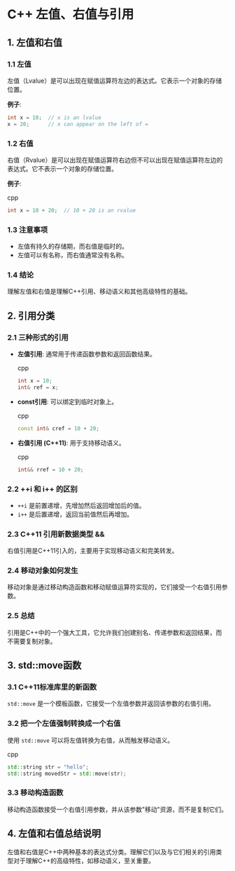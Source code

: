 # C++ 左值、右值与引用

## 1. 左值和右值

### 1.1 左值

左值（Lvalue）是可以出现在赋值运算符左边的表达式。它表示一个对象的存储位置。

**例子**:
```cpp
int x = 10;  // x is an lvalue
x = 20;      // x can appear on the left of =
```

### 1.2 右值

右值（Rvalue）是可以出现在赋值运算符右边但不可以出现在赋值运算符左边的表达式。它不表示一个对象的存储位置。

**例子**:

cpp

```cpp
int x = 10 + 20;  // 10 + 20 is an rvalue
```

### 1.3 注意事项

*   左值有持久的存储期，而右值是临时的。
*   左值可以有名称，而右值通常没有名称。

### 1.4 结论

理解左值和右值是理解C++引用、移动语义和其他高级特性的基础。

2\. 引用分类
--------

### 2.1 三种形式的引用

* **左值引用**: 通常用于传递函数参数和返回函数结果。

  cpp

  ```cpp
  int x = 10;
  int& ref = x;
  ```

* **const引用**: 可以绑定到临时对象上。

  cpp

  ```cpp
  const int& cref = 10 + 20;
  ```

* **右值引用 (C++11)**: 用于支持移动语义。

  cpp

  ```cpp
  int&& rref = 10 + 20;
  ```

### 2.2 ++i 和 i++ 的区别

*   `++i` 是前置递增，先增加然后返回增加后的值。
*   `i++` 是后置递增，返回当前值然后再增加。

### 2.3 C++11 引用新数据类型 &&

右值引用是C++11引入的，主要用于实现移动语义和完美转发。

### 2.4 移动对象如何发生

移动对象是通过移动构造函数和移动赋值运算符实现的，它们接受一个右值引用参数。

### 2.5 总结

引用是C++中的一个强大工具，它允许我们创建别名、传递参数和返回结果，而不需要复制对象。

3\. std::move函数
---------------

### 3.1 C++11标准库里的新函数

`std::move` 是一个模板函数，它接受一个左值参数并返回该参数的右值引用。

### 3.2 把一个左值强制转换成一个右值

使用 `std::move` 可以将左值转换为右值，从而触发移动语义。

cpp

```cpp
std::string str = "hello";
std::string movedStr = std::move(str);
```

### 3.3 移动构造函数

移动构造函数接受一个右值引用参数，并从该参数"移动"资源，而不是复制它们。

4\. 左值和右值总结说明
-------------

左值和右值是C++中两种基本的表达式分类。理解它们以及与它们相关的引用类型对于理解C++的高级特性，如移动语义，至关重要。

